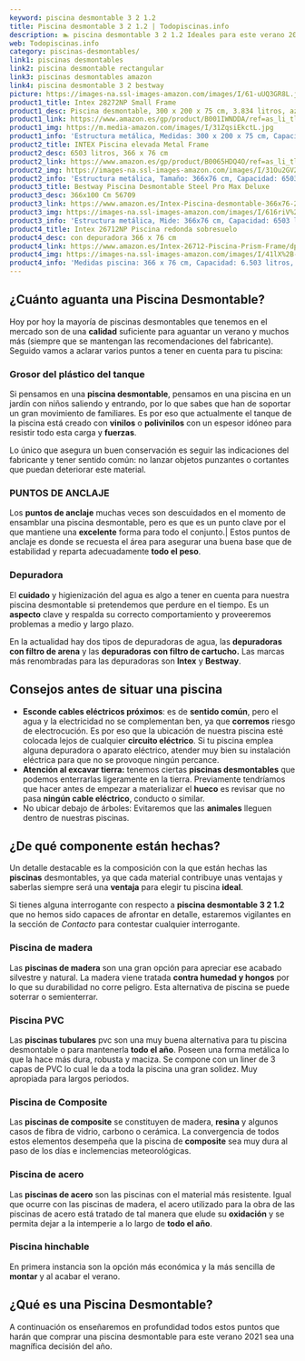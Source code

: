 ```yaml
---
keyword: piscina desmontable 3 2 1.2
title: Piscina desmontable 3 2 1.2 | Todopiscinas.info
description: 🏊 piscina desmontable 3 2 1.2 Ideales para este verano 2021. Aquí puedes comprar piscina desmontable 3 2 1.2 y comparar con otras similares. No dejes escapar piscina desmontable 3 2 1.2 a un precio realmente tentador.
web: Todopiscinas.info
category: piscinas-desmontables/
link1: piscinas desmontables
link2: piscina desmontable rectangular
link3: piscinas desmontables amazon
link4: piscina desmontable 3 2 bestway
picture: https://images-na.ssl-images-amazon.com/images/I/61-uUQ3GR8L.jpg
product1_title: Intex 28272NP Small Frame
product1_desc: Piscina desmontable, 300 x 200 x 75 cm, 3.834 litros, azul
product1_link: https://www.amazon.es/gp/product/B001IWNDDA/ref=as_li_tl?ie=UTF8&camp=3638&creative=24630&creativeASIN=B001IWNDDA&linkCode=as2&tag=todopiscinas0e-21&linkId=25b9d647487c889cb6ef56ed63f50ca1
product1_img: https://m.media-amazon.com/images/I/31ZqsiEkctL.jpg
product1_info: 'Estructura metálica, Medidas: 300 x 200 x 75 cm, Capacidad: 3.834 litros, Para 6 personas (+ 6 años), Fácil montaje, Forma rectangular'
product2_title: INTEX Piscina elevada Metal Frame
product2_desc: 6503 litros, 366 x 76 cm
product2_link: https://www.amazon.es/gp/product/B0065HDQ4O/ref=as_li_tl?ie=UTF8&camp=3638&creative=24630&creativeASIN=B0065HDQ4O&linkCode=as2&tag=todopiscinas0e-21&linkId=ed2430e3ba564d3527ee103df33ed7b3
product2_img: https://images-na.ssl-images-amazon.com/images/I/31Ou2GV2SAL.jpg
product2_info: 'Estructura metálica, Tamaño: 366x76 cm, Capacidad: 6503 litros, Forma circular, De 4 a 7 personas (+6 años)'
product3_title: Bestway Piscina Desmontable Steel Pro Max Deluxe
product3_desc: 366x100 Cm 56709
product3_link: https://www.amazon.es/Intex-Piscina-desmontable-366x76-28210NP/dp/B0065HDQ4O?__mk_es_ES=%C3%85M%C3%85%C5%BD%C3%95%C3%91&crid=25UQGV9HG2INI&dchild=1&keywords=piscinas+desmontables&qid=1615854176&sprefix=piscinas+dem%2Caps%2C201&sr=8-5&linkCode=ll1&tag=todopiscinas0e-21&linkId=34f200977c6cbaab1f3f4d9ac0e64755&language=es_ES&ref_=as_li_ss_tl
product3_img: https://images-na.ssl-images-amazon.com/images/I/616riV%2BiY3L.jpg
product3_info: 'Estructura metálica, Mide: 366x76 cm, Capacidad: 6503 litros, De 4 a 7 personas mayores de 6 años, Forma circular, Tecnología Super-Tough'
product4_title: Intex 26712NP Piscina redonda sobresuelo
product4_desc: con depuradora 366 x 76 cm
product4_link: https://www.amazon.es/Intex-26712-Piscina-Prism-Frame/dp/B07FB823GL?__mk_es_ES=%C3%85M%C3%85%C5%BD%C3%95%C3%91&dchild=1&keywords=piscinas+desmontables+con+depuradora&qid=1615936418&sr=8-5&linkCode=ll1&tag=todopiscinas0e-21&linkId=d98699de7830cd471766fa1daa36de34&language=es_ES&ref_=as_li_ss_tl
product4_img: https://images-na.ssl-images-amazon.com/images/I/41lX%2B-YpibL.jpg
product4_info: 'Medidas piscina: 366 x 76 cm, Capacidad: 6.503 litros, Incluye depuradora de cartucha A, Lona resistente triple capa'
---
```




## ¿Cuánto aguanta una Piscina Desmontable?

Hoy por hoy la mayoría de piscinas desmontables que tenemos en el mercado son de una **calidad** suficiente para aguantar un verano y muchos más (siempre que se mantengan las recomendaciones del fabricante). Seguido vamos a aclarar varios puntos a tener en cuenta para tu piscina:


### Grosor del plástico del tanque

Si pensamos en una **piscina desmontable**, pensamos en una piscina en un jardín con niños saliendo y entrando, por lo que sabes que han de soportar un gran movimiento de familiares. Es por eso que actualmente el tanque de la piscina está creado con **vinilos** o **polivinilos** con un espesor idóneo para resistir todo esta carga y **fuerzas**.

Lo único que asegura un	 buen conservación es seguir las indicaciones del fabricante y tener sentido común: no lanzar objetos punzantes o cortantes que puedan deteriorar este material.


### PUNTOS DE ANCLAJE

Los **puntos de anclaje** muchas veces son descuidados en el momento de ensamblar una piscina desmontable, pero  es que es un punto clave por el que mantiene una **excelente** forma para todo el conjunto.| Estos puntos de anclaje es donde se recuesta el área para asegurar una buena base que de estabilidad y reparta adecuadamente **todo el peso**.


### Depuradora

El **cuidado** y higienización del agua es algo a tener en cuenta para nuestra piscina desmontable si pretendemos que perdure en el tiempo. Es un **aspecto** clave y respalda su correcto comportamiento y proveeremos problemas a medio y largo plazo.

En la actualidad hay dos tipos de depuradoras de agua, las **depuradoras con filtro de arena** y  las **depuradoras** **con filtro de cartucho.** Las marcas más renombradas para las depuradoras son **Intex** y **Bestway**.


## Consejos antes de situar una piscina



*   **Esconde cables eléctricos próximos**: es de **sentido común**, pero el agua y la electricidad no se complementan ben, ya que **corremos** riesgo de electrocución. Es por eso que la ubicación de nuestra piscina esté colocada lejos de cualquier **circuito eléctrico**. Si tu piscina emplea alguna depuradora o aparato eléctrico, atender muy bien su instalación eléctrica para que no se provoque ningún percance.
*   **Atención al excavar tierra:** tenemos ciertas **piscinas desmontables** que podemos enterrarlas ligeramente en la tierra. Previamente tendríamos que hacer antes de empezar a materializar el **hueco** es revisar que no pasa **ningún cable eléctrico**, conducto o similar.
*   No ubicar debajo de árboles: Evitaremos que las **animales** lleguen dentro de nuestras piscinas.


## ¿De qué componente están hechas?

Un detalle destacable es la composición con la que están hechas las **piscinas** desmontables, ya que cada material contribuye unas ventajas y saberlas siempre será una **ventaja** para elegir tu piscina **ideal**.

Si tienes alguna interrogante con respecto a **piscina desmontable 3 2 1.2** que no hemos sido capaces de afrontar en detalle, estaremos vigilantes en la sección de _Contacto_ para contestar cualquier interrogante.


### Piscina de madera

Las **piscinas de madera** son una gran opción para apreciar ese acabado silvestre y natural. La madera viene tratada **contra humedad y hongos** por lo que su durabilidad no corre peligro. Esta alternativa de piscina se puede soterrar o semienterrar.


### Piscina  PVC

Las **piscinas tubulares** pvc son una muy buena alternativa para tu piscina desmontable o para mantenerla **todo el año**. Poseen una forma metálica lo que la hace más dura, robusta y maciza. Se compone con un liner de 3 capas de PVC lo cual le da a toda la piscina una gran solidez. Muy apropiada para largos periodos.


### Piscina de Composite

Las **piscinas de composite** se constituyen de madera, **resina** y algunos casos de fibra de vidrio, carbono o cerámica. La convergencia de todos estos elementos desempeña que la piscina de **composite** sea muy dura al paso de los días e inclemencias meteorológicas.


### Piscina de acero

Las **piscinas de acero** son las piscinas con el material más resistente. Igual que ocurre con las piscinas de madera, el acero utilizado para la obra de las piscinas de acero está tratado de tal manera que elude su **oxidación** y se permita dejar a la intemperie a lo largo de **todo el año**.


### Piscina hinchable

En primera instancia son la opción más económica y la más sencilla de **montar** y  al acabar el verano.

<brand-panel :title=product1_title :desc=product1_desc :img=product1_img :link=product1_link></brand-panel>

<stats-list :link1=link1 :link2=link2 :link3=link3 :link4=link4 :category=category></stats-list>

<external-banner></external-banner>

## ¿Qué es una Piscina Desmontable?



A continuación os enseñaremos en profundidad todos estos puntos que harán que comprar una piscina desmontable para este verano 2021 sea una magnífica decisión del año.